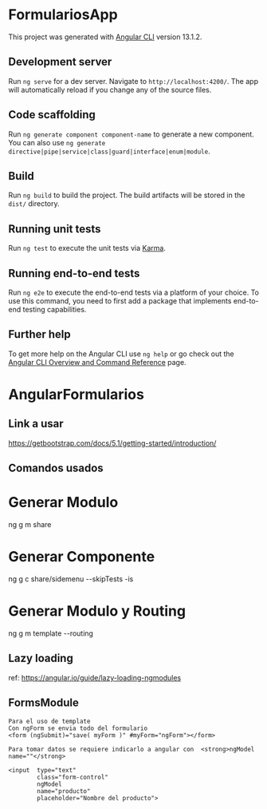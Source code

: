 # FormulariosApp

This project was generated with [Angular CLI](https://github.com/angular/angular-cli) version 13.1.2.

## Development server

Run `ng serve` for a dev server. Navigate to `http://localhost:4200/`. The app will automatically reload if you change any of the source files.

## Code scaffolding

Run `ng generate component component-name` to generate a new component. You can also use `ng generate directive|pipe|service|class|guard|interface|enum|module`.

## Build

Run `ng build` to build the project. The build artifacts will be stored in the `dist/` directory.

## Running unit tests

Run `ng test` to execute the unit tests via [Karma](https://karma-runner.github.io).

## Running end-to-end tests

Run `ng e2e` to execute the end-to-end tests via a platform of your choice. To use this command, you need to first add a package that implements end-to-end testing capabilities.

## Further help

To get more help on the Angular CLI use `ng help` or go check out the [Angular CLI Overview and Command Reference](https://angular.io/cli) page.

# AngularFormularios

## Link a usar
https://getbootstrap.com/docs/5.1/getting-started/introduction/

## Comandos usados
<h1>Generar Modulo</h1>
    ng g m share  
<h1>Generar Componente</h1>
    ng g c share/sidemenu --skipTests -is
<h1>Generar Modulo y Routing</h1>
    ng g m template --routing

## Lazy loading
ref: https://angular.io/guide/lazy-loading-ngmodules

## FormsModule
    Para el uso de template
    Con ngForm se envia todo del formulario
    <form (ngSubmit)="save( myForm )" #myForm="ngForm"></form>

    Para tomar datos se requiere indicarlo a angular con  <strong>ngModel name=""</strong>

    <input  type="text"
            class="form-control"
            ngModel
            name="producto"
            placeholder="Nombre del producto">